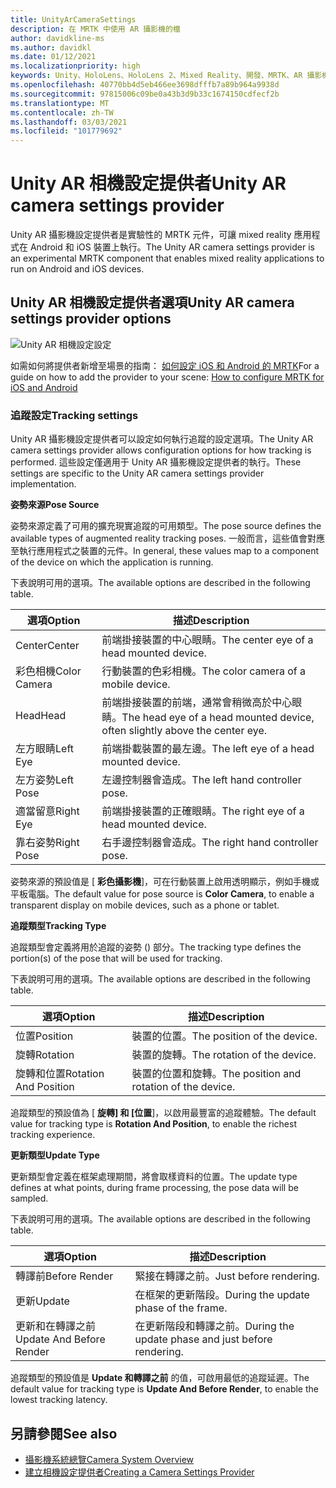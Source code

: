 ```yaml
---
title: UnityArCameraSettings
description: 在 MRTK 中使用 AR 攝影機的檔
author: davidkline-ms
ms.author: davidkl
ms.date: 01/12/2021
ms.localizationpriority: high
keywords: Unity、HoloLens、HoloLens 2、Mixed Reality、開發、MRTK、AR 攝影機、
ms.openlocfilehash: 40770bb4d5eb466ee3698dfffb7a89b964a9938d
ms.sourcegitcommit: 97815006c09be0a43b3d9b33c1674150cdfecf2b
ms.translationtype: MT
ms.contentlocale: zh-TW
ms.lasthandoff: 03/03/2021
ms.locfileid: "101779692"
---
```

# <a name="unity-ar-camera-settings-provider"></a><span data-ttu-id="55dc3-104">Unity AR 相機設定提供者</span><span class="sxs-lookup"><span data-stu-id="55dc3-104">Unity AR camera settings provider</span></span>

<span data-ttu-id="55dc3-105">Unity AR 攝影機設定提供者是實驗性的 MRTK 元件，可讓 mixed reality 應用程式在 Android 和 iOS 裝置上執行。</span><span class="sxs-lookup"><span data-stu-id="55dc3-105">The Unity AR camera settings provider is an experimental MRTK component that enables mixed reality applications to run on Android and iOS devices.</span></span>

## <a name="unity-ar-camera-settings-provider-options"></a><span data-ttu-id="55dc3-106">Unity AR 相機設定提供者選項</span><span class="sxs-lookup"><span data-stu-id="55dc3-106">Unity AR camera settings provider options</span></span>

![Unity AR 相機設定設定](../images/camera-system/UnityArSettingsConfiguration.png)

<span data-ttu-id="55dc3-108">如需如何將提供者新增至場景的指南： [如何設定 iOS 和 Android 的 MRTK](../cross-platform/using-ar-foundation.md)</span><span class="sxs-lookup"><span data-stu-id="55dc3-108">For a guide on how to add the provider to your scene: [How to configure MRTK for iOS and Android](../cross-platform/using-ar-foundation.md)</span></span>

### <a name="tracking-settings"></a><span data-ttu-id="55dc3-109">追蹤設定</span><span class="sxs-lookup"><span data-stu-id="55dc3-109">Tracking settings</span></span>

<span data-ttu-id="55dc3-110">Unity AR 攝影機設定提供者可以設定如何執行追蹤的設定選項。</span><span class="sxs-lookup"><span data-stu-id="55dc3-110">The Unity AR camera settings provider allows configuration options for how tracking is performed.</span></span> <span data-ttu-id="55dc3-111">這些設定僅適用于 Unity AR 攝影機設定提供者的執行。</span><span class="sxs-lookup"><span data-stu-id="55dc3-111">These settings are specific to the Unity AR camera settings provider implementation.</span></span>

<span data-ttu-id="55dc3-112">**姿勢來源**</span><span class="sxs-lookup"><span data-stu-id="55dc3-112">**Pose Source**</span></span>

<span data-ttu-id="55dc3-113">姿勢來源定義了可用的擴充現實追蹤的可用類型。</span><span class="sxs-lookup"><span data-stu-id="55dc3-113">The pose source defines the available types of augmented reality tracking poses.</span></span> <span data-ttu-id="55dc3-114">一般而言，這些值會對應至執行應用程式之裝置的元件。</span><span class="sxs-lookup"><span data-stu-id="55dc3-114">In general, these values map to a component of the device on which the application is running.</span></span>

<span data-ttu-id="55dc3-115">下表說明可用的選項。</span><span class="sxs-lookup"><span data-stu-id="55dc3-115">The available options are described in the following table.</span></span>

| <span data-ttu-id="55dc3-116">選項</span><span class="sxs-lookup"><span data-stu-id="55dc3-116">Option</span></span> | <span data-ttu-id="55dc3-117">描述</span><span class="sxs-lookup"><span data-stu-id="55dc3-117">Description</span></span> |
| --- | --- |
| <span data-ttu-id="55dc3-118">Center</span><span class="sxs-lookup"><span data-stu-id="55dc3-118">Center</span></span> | <span data-ttu-id="55dc3-119">前端掛接裝置的中心眼睛。</span><span class="sxs-lookup"><span data-stu-id="55dc3-119">The center eye of a head mounted device.</span></span> |
| <span data-ttu-id="55dc3-120">彩色相機</span><span class="sxs-lookup"><span data-stu-id="55dc3-120">Color Camera</span></span> | <span data-ttu-id="55dc3-121">行動裝置的色彩相機。</span><span class="sxs-lookup"><span data-stu-id="55dc3-121">The color camera of a mobile device.</span></span> |
| <span data-ttu-id="55dc3-122">Head</span><span class="sxs-lookup"><span data-stu-id="55dc3-122">Head</span></span> | <span data-ttu-id="55dc3-123">前端掛接裝置的前端，通常會稍微高於中心眼睛。</span><span class="sxs-lookup"><span data-stu-id="55dc3-123">The head eye of a head mounted device, often slightly above the center eye.</span></span> |
| <span data-ttu-id="55dc3-124">左方眼睛</span><span class="sxs-lookup"><span data-stu-id="55dc3-124">Left Eye</span></span> | <span data-ttu-id="55dc3-125">前端掛載裝置的最左邊。</span><span class="sxs-lookup"><span data-stu-id="55dc3-125">The left eye of a head mounted device.</span></span> |
| <span data-ttu-id="55dc3-126">左方姿勢</span><span class="sxs-lookup"><span data-stu-id="55dc3-126">Left Pose</span></span> | <span data-ttu-id="55dc3-127">左邊控制器會造成。</span><span class="sxs-lookup"><span data-stu-id="55dc3-127">The left hand controller pose.</span></span> |
| <span data-ttu-id="55dc3-128">適當留意</span><span class="sxs-lookup"><span data-stu-id="55dc3-128">Right Eye</span></span> | <span data-ttu-id="55dc3-129">前端掛接裝置的正確眼睛。</span><span class="sxs-lookup"><span data-stu-id="55dc3-129">The right eye of a head mounted device.</span></span> |
| <span data-ttu-id="55dc3-130">靠右姿勢</span><span class="sxs-lookup"><span data-stu-id="55dc3-130">Right Pose</span></span> | <span data-ttu-id="55dc3-131">右手邊控制器會造成。</span><span class="sxs-lookup"><span data-stu-id="55dc3-131">The right hand controller pose.</span></span> |

<span data-ttu-id="55dc3-132">姿勢來源的預設值是 [ **彩色攝影機**]，可在行動裝置上啟用透明顯示，例如手機或平板電腦。</span><span class="sxs-lookup"><span data-stu-id="55dc3-132">The default value for pose source is **Color Camera**, to enable a transparent display on mobile devices, such as a phone or tablet.</span></span>

<span data-ttu-id="55dc3-133">**追蹤類型**</span><span class="sxs-lookup"><span data-stu-id="55dc3-133">**Tracking Type**</span></span>

<span data-ttu-id="55dc3-134">追蹤類型會定義將用於追蹤的姿勢 () 部分。</span><span class="sxs-lookup"><span data-stu-id="55dc3-134">The tracking type defines the portion(s) of the pose that will be used for tracking.</span></span>

<span data-ttu-id="55dc3-135">下表說明可用的選項。</span><span class="sxs-lookup"><span data-stu-id="55dc3-135">The available options are described in the following table.</span></span>

| <span data-ttu-id="55dc3-136">選項</span><span class="sxs-lookup"><span data-stu-id="55dc3-136">Option</span></span> | <span data-ttu-id="55dc3-137">描述</span><span class="sxs-lookup"><span data-stu-id="55dc3-137">Description</span></span> |
| --- | --- |
| <span data-ttu-id="55dc3-138">位置</span><span class="sxs-lookup"><span data-stu-id="55dc3-138">Position</span></span> | <span data-ttu-id="55dc3-139">裝置的位置。</span><span class="sxs-lookup"><span data-stu-id="55dc3-139">The position of the device.</span></span> |
| <span data-ttu-id="55dc3-140">旋轉</span><span class="sxs-lookup"><span data-stu-id="55dc3-140">Rotation</span></span> | <span data-ttu-id="55dc3-141">裝置的旋轉。</span><span class="sxs-lookup"><span data-stu-id="55dc3-141">The rotation of the device.</span></span> |
| <span data-ttu-id="55dc3-142">旋轉和位置</span><span class="sxs-lookup"><span data-stu-id="55dc3-142">Rotation And Position</span></span> | <span data-ttu-id="55dc3-143">裝置的位置和旋轉。</span><span class="sxs-lookup"><span data-stu-id="55dc3-143">The position and rotation of the device.</span></span> |

<span data-ttu-id="55dc3-144">追蹤類型的預設值為 [ **旋轉] 和 [位置**]，以啟用最豐富的追蹤體驗。</span><span class="sxs-lookup"><span data-stu-id="55dc3-144">The default value for tracking type is **Rotation And Position**, to enable the richest tracking experience.</span></span>

<span data-ttu-id="55dc3-145">**更新類型**</span><span class="sxs-lookup"><span data-stu-id="55dc3-145">**Update Type**</span></span>

<span data-ttu-id="55dc3-146">更新類型會定義在框架處理期間，將會取樣資料的位置。</span><span class="sxs-lookup"><span data-stu-id="55dc3-146">The update type defines at what points, during frame processing, the pose data will be sampled.</span></span>

<span data-ttu-id="55dc3-147">下表說明可用的選項。</span><span class="sxs-lookup"><span data-stu-id="55dc3-147">The available options are described in the following table.</span></span>

| <span data-ttu-id="55dc3-148">選項</span><span class="sxs-lookup"><span data-stu-id="55dc3-148">Option</span></span> | <span data-ttu-id="55dc3-149">描述</span><span class="sxs-lookup"><span data-stu-id="55dc3-149">Description</span></span> |
| --- | --- |
| <span data-ttu-id="55dc3-150">轉譯前</span><span class="sxs-lookup"><span data-stu-id="55dc3-150">Before Render</span></span> | <span data-ttu-id="55dc3-151">緊接在轉譯之前。</span><span class="sxs-lookup"><span data-stu-id="55dc3-151">Just before rendering.</span></span> |
| <span data-ttu-id="55dc3-152">更新</span><span class="sxs-lookup"><span data-stu-id="55dc3-152">Update</span></span> | <span data-ttu-id="55dc3-153">在框架的更新階段。</span><span class="sxs-lookup"><span data-stu-id="55dc3-153">During the update phase of the frame.</span></span> |
| <span data-ttu-id="55dc3-154">更新和在轉譯之前</span><span class="sxs-lookup"><span data-stu-id="55dc3-154">Update And Before Render</span></span> | <span data-ttu-id="55dc3-155">在更新階段和轉譯之前。</span><span class="sxs-lookup"><span data-stu-id="55dc3-155">During the update phase and just before rendering.</span></span> |

<span data-ttu-id="55dc3-156">追蹤類型的預設值是 **Update 和轉譯之前** 的值，可啟用最低的追蹤延遲。</span><span class="sxs-lookup"><span data-stu-id="55dc3-156">The default value for tracking type is **Update And Before Render**, to enable the lowest tracking latency.</span></span>

## <a name="see-also"></a><span data-ttu-id="55dc3-157">另請參閱</span><span class="sxs-lookup"><span data-stu-id="55dc3-157">See also</span></span>

- [<span data-ttu-id="55dc3-158">攝影機系統總覽</span><span class="sxs-lookup"><span data-stu-id="55dc3-158">Camera System Overview</span></span>](camera-system-overview.md)
- [<span data-ttu-id="55dc3-159">建立相機設定提供者</span><span class="sxs-lookup"><span data-stu-id="55dc3-159">Creating a Camera Settings Provider</span></span>](create-settings-provider.md)
